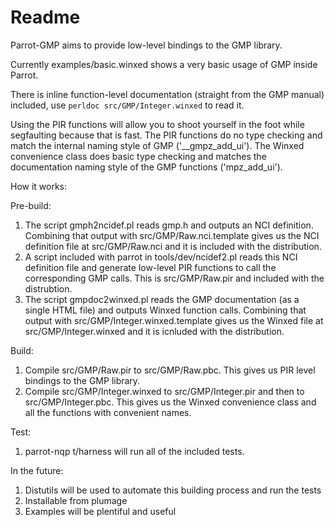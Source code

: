 Readme
======

Parrot-GMP aims to provide low-level bindings to the GMP library.

Currently examples/basic.winxed shows a very basic usage of GMP inside Parrot.

There is inline function-level documentation (straight from the GMP manual) included, use `perldoc src/GMP/Integer.winxed` to read it.

Using the PIR functions will allow you to shoot yourself in the foot while segfaulting because that is fast. The PIR functions do no type checking and match the internal naming style of GMP ('\_\_gmpz\_add\_ui').  The Winxed convenience class does basic type checking and matches the documentation naming style of the GMP functions ('mpz\_add\_ui').

How it works:

Pre-build:

1. The script gmph2ncidef.pl reads gmp.h and outputs an NCI definition. Combining that output with src/GMP/Raw.nci.template gives us the NCI definition file at src/GMP/Raw.nci and it is included with the distribution.
2. A script included with parrot in tools/dev/ncidef2.pl reads this NCI definition file and generate low-level PIR functions to call the corresponding GMP calls.  This is src/GMP/Raw.pir and included with the distrubtion.
3. The script gmpdoc2winxed.pl reads the GMP documentation (as a single HTML file) and outputs Winxed function calls.  Combining that output with src/GMP/Integer.winxed.template gives us the Winxed file at src/GMP/Integer.winxed and it is icnluded with the distribution.

Build:

1. Compile src/GMP/Raw.pir to src/GMP/Raw.pbc.  This gives us PIR level bindings to the GMP library.
2. Compile src/GMP/Integer.winxed to src/GMP/Integer.pir and then to src/GMP/Integer.pbc.  This gives us the Winxed convenience class and all the functions with convenient names.

Test:

1. parrot-nqp t/harness will run all of the included tests.

In the future:

1. Distutils will be used to automate this building process and run the tests
2. Installable from plumage
3. Examples will be plentiful and useful
